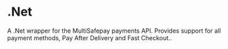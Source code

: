 # .Net
A .Net wrapper for the MultiSafepay payments API. Provides support for all payment methods, Pay After Delivery and Fast Checkout..

